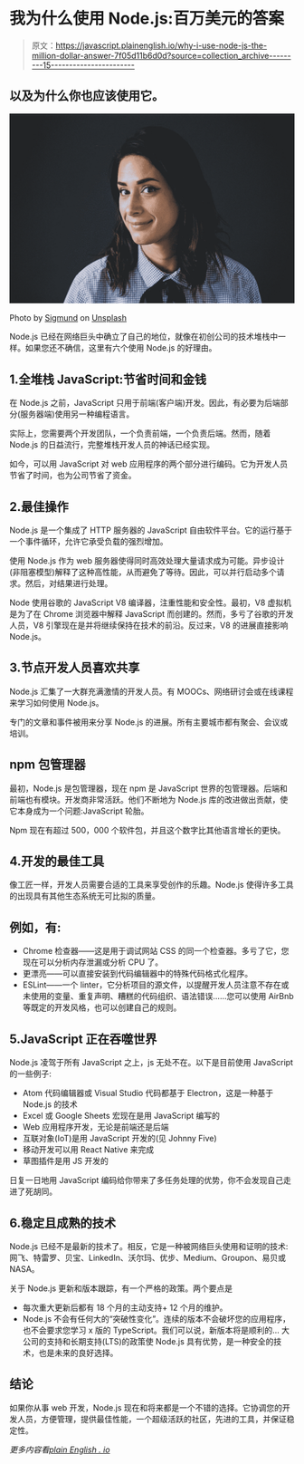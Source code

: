 # 我为什么使用 Node.js:百万美元的答案

> 原文：<https://javascript.plainenglish.io/why-i-use-node-js-the-million-dollar-answer-7f05d11b6d0d?source=collection_archive---------15----------------------->

## 以及为什么你也应该使用它。

![](img/3b062d7c2d872b0cc3a6543af5bed9f3.png)

Photo by [Sigmund](https://unsplash.com/@sigmund?utm_source=medium&utm_medium=referral) on [Unsplash](https://unsplash.com?utm_source=medium&utm_medium=referral)

Node.js 已经在网络巨头中确立了自己的地位，就像在初创公司的技术堆栈中一样。如果您还不确信，这里有六个使用 Node.js 的好理由。

## 1.全堆栈 JavaScript:节省时间和金钱

在 Node.js 之前，JavaScript 只用于前端(客户端)开发。因此，有必要为后端部分(服务器端)使用另一种编程语言。

实际上，您需要两个开发团队，一个负责前端，一个负责后端。然而，随着 Node.js 的日益流行，完整堆栈开发人员的神话已经实现。

如今，可以用 JavaScript 对 web 应用程序的两个部分进行编码。它为开发人员节省了时间，也为公司节省了资金。

## 2.最佳操作

Node.js 是一个集成了 HTTP 服务器的 JavaScript 自由软件平台。它的运行基于一个事件循环，允许它承受负载的强烈增加。

使用 Node.js 作为 web 服务器使得同时高效处理大量请求成为可能。异步设计(非阻塞模型)解释了这种高性能，从而避免了等待。因此，可以并行启动多个请求。然后，对结果进行处理。

Node 使用谷歌的 JavaScript V8 编译器，注重性能和安全性。最初，V8 虚拟机是为了在 Chrome 浏览器中解释 JavaScript 而创建的。然而，多亏了谷歌的开发人员，V8 引擎现在是并将继续保持在技术的前沿。反过来，V8 的进展直接影响 Node.js。

## 3.节点开发人员喜欢共享

Node.js 汇集了一大群充满激情的开发人员。有 MOOCs、网络研讨会或在线课程来学习如何使用 Node.js。

专门的文章和事件被用来分享 Node.js 的进展。所有主要城市都有聚会、会议或培训。

## npm 包管理器

最初，Node.js 是包管理器，现在 npm 是 JavaScript 世界的包管理器。后端和前端也有模块。开发商非常活跃。他们不断地为 Node.js 库的改进做出贡献，使它本身成为一个问题:JavaScript 轮胎。

Npm 现在有超过 500，000 个软件包，并且这个数字比其他语言增长的更快。

## 4.开发的最佳工具

像工匠一样，开发人员需要合适的工具来享受创作的乐趣。Node.js 使得许多工具的出现具有其他生态系统无可比拟的质量。

## 例如，有:

*   Chrome 检查器——这是用于调试网站 CSS 的同一个检查器。多亏了它，您现在可以分析内存泄漏或分析 CPU 了。
*   更漂亮——可以直接安装到代码编辑器中的特殊代码格式化程序。
*   ESLint——一个 linter，它分析项目的源文件，以提醒开发人员注意不存在或未使用的变量、重复声明、糟糕的代码组织、语法错误……您可以使用 AirBnb 等既定的开发风格，也可以创建自己的规则。

## 5.JavaScript 正在吞噬世界

Node.js 凌驾于所有 JavaScript 之上，js 无处不在。以下是目前使用 JavaScript 的一些例子:

*   Atom 代码编辑器或 Visual Studio 代码都基于 Electron，这是一种基于 Node.js 的技术
*   Excel 或 Google Sheets 宏现在是用 JavaScript 编写的
*   Web 应用程序开发，无论是前端还是后端
*   互联对象(IoT)是用 JavaScript 开发的(见 Johnny Five)
*   移动开发可以用 React Native 来完成
*   草图插件是用 JS 开发的

日复一日地用 JavaScript 编码给你带来了多任务处理的优势，你不会发现自己走进了死胡同。

## 6.稳定且成熟的技术

Node.js 已经不是最新的技术了。相反，它是一种被网络巨头使用和证明的技术:网飞、特雷罗、贝宝、LinkedIn、沃尔玛、优步、Medium、Groupon、易贝或 NASA。

关于 Node.js 更新和版本跟踪，有一个严格的政策。两个要点是

*   每次重大更新后都有 18 个月的主动支持+ 12 个月的维护。
*   Node.js 不会有任何大的“突破性变化”。连续的版本不会破坏您的应用程序，也不会要求您学习 x 版的 TypeScript。我们可以说，新版本将是顺利的…
    大公司的支持和长期支持(LTS)的政策使 Node.js 具有优势，是一种安全的技术，也是未来的良好选择。

## 结论

如果你从事 web 开发，Node.js 现在和将来都是一个不错的选择。它协调您的开发人员，方便管理，提供最佳性能，一个超级活跃的社区，先进的工具，并保证稳定性。

*更多内容看*[*plain English . io*](http://plainenglish.io/)